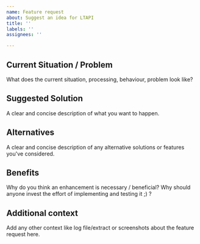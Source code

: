 ```yaml
---
name: Feature request
about: Suggest an idea for LTAPI
title: ''
labels: ''
assignees: ''

---
```


## Current Situation / Problem
What does the current situation, processing, behaviour, problem look like?

## Suggested Solution
A clear and concise description of what you want to happen.

## Alternatives
A clear and concise description of any alternative solutions or features you've considered.

## Benefits
Why do you think an enhancement is necessary / beneficial?
Why should anyone invest the effort of implementing and testing it ;) ?

## Additional context
Add any other context like log file/extract or screenshots about the feature request here.
